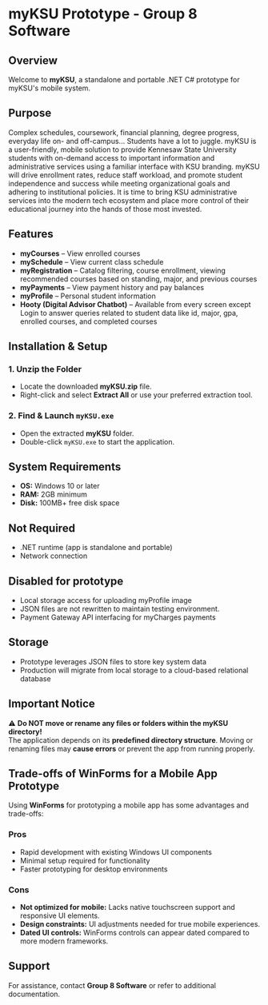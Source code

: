 # myKSU Prototype - Group 8 Software

## Overview
Welcome to **myKSU**, a standalone and portable .NET C# prototype for myKSU's mobile system.

## Purpose
Complex schedules, coursework, financial planning, degree progress, everyday life on- and off-campus... Students have a lot to juggle. 
myKSU is a user-friendly, mobile solution to provide Kennesaw State University students with on-demand access to important information
and administrative services using a familiar interface with KSU branding. myKSU will drive enrollment rates, reduce staff workload, and
promote student independence and success while meeting organizational goals and adhering to institutional policies. It is time to bring
KSU administrative services into the modern tech ecosystem and place more control of their educational journey into the hands of those 
most invested.

## Features
- **myCourses** – View enrolled courses
- **mySchedule** – View current class schedule
- **myRegistration** – Catalog filtering, course enrollment, viewing recommended courses based on standing, major, and previous courses
- **myPayments** – View payment history and pay balances
- **myProfile** – Personal student information
- **Hooty (Digital Advisor Chatbot)** – Available from every screen except Login to answer queries related to student data like id, major, gpa, 
enrolled courses, and completed courses

## Installation & Setup
### 1. Unzip the Folder
- Locate the downloaded **myKSU.zip** file.
- Right-click and select **Extract All** or use your preferred extraction tool.

### 2. Find & Launch `myKSU.exe`
- Open the extracted **myKSU** folder.
- Double-click `myKSU.exe` to start the application.

## System Requirements
- **OS:**   Windows 10 or later
- **RAM:**  2GB minimum            
- **Disk:** 100MB+ free disk space 

## Not Required
- .NET runtime (app is standalone and portable)
- Network connection 

## Disabled for prototype
- Local storage access for uploading myProfile image
- JSON files are not rewritten to maintain testing environment.
- Payment Gateway API interfacing for myCharges payments

## Storage
- Prototype leverages JSON files to store key system data
- Production will migrate from local storage to a cloud-based relational database

## Important Notice
⚠ **Do NOT move or rename any files or folders within the myKSU directory!**  
The application depends on its **predefined directory structure**. Moving or renaming files may **cause errors** or prevent the app from running properly.

## Trade-offs of WinForms for a Mobile App Prototype
Using **WinForms** for prototyping a mobile app has some advantages and trade-offs:
### Pros
- Rapid development with existing Windows UI components
- Minimal setup required for functionality
- Faster prototyping for desktop environments
### Cons
- **Not optimized for mobile:** Lacks native touchscreen support and responsive UI elements.
- **Design constraints:** UI adjustments needed for true mobile experiences.
- **Dated UI controls:** WinForms controls can appear dated compared to more modern frameworks.

## Support
For assistance, contact **Group 8 Software** or refer to additional documentation.